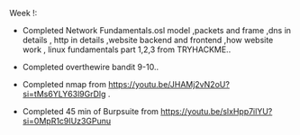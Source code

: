 Week !:
* Completed Network Fundamentals.osl model ,packets and frame ,dns in details ,
  http in details ,website backend and frontend ,how website work ,
  linux fundamentals part 1,2,3 from TRYHACKME..
  
* Completed overthewire bandit 9-10..
* Completed nmap from https://youtu.be/JHAMj2vN2oU?si=tMs6YLY63l9GrDlg  .
* Completed 45 min of Burpsuite from  https://youtu.be/slxHpp7ilYU?si=0MpR1c9IUz3GPunu 
